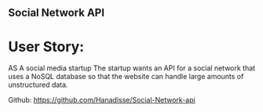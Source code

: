 ## Social Network API


# User Story:
AS A social media startup
The startup wants an API for a social network that uses a NoSQL database
so that the website can handle large amounts of unstructured data.


Github: https://github.com/Hanadisse/Social-Network-api 


